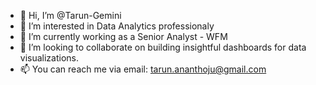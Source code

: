 - 👋 Hi, I’m @Tarun-Gemini
- 👀 I’m interested in Data Analytics professionaly
- 🌱 I’m currently working as a Senior Analyst - WFM
- 💞️ I’m looking to collaborate on building insightful dashboards for data visualizations.
- 📫 You can reach me via email: tarun.ananthoju@gmail.com

<!---
Tarun-Gemini/Tarun-Gemini is a ✨ special ✨ repository because its `README.md` (this file) appears on your GitHub profile.
You can click the Preview link to take a look at your changes.
--->
